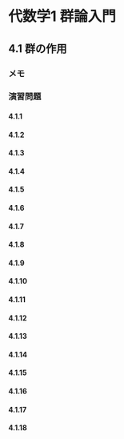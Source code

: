 # 代数学1 群論入門

## 4.1 群の作用

### メモ

### 演習問題

#### 4.1.1

#### 4.1.2

#### 4.1.3

#### 4.1.4

#### 4.1.5

#### 4.1.6

#### 4.1.7

#### 4.1.8

#### 4.1.9

#### 4.1.10

#### 4.1.11

#### 4.1.12

#### 4.1.13

#### 4.1.14

#### 4.1.15

#### 4.1.16

#### 4.1.17

#### 4.1.18
